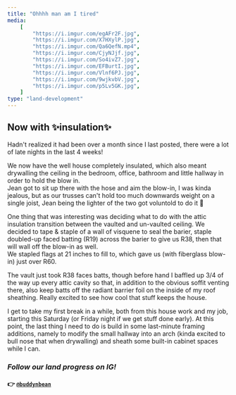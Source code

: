 ```yaml
---
title: "Ohhhh man am I tired"
media:
    [
        "https://i.imgur.com/egAFr2F.jpg",
        "https://i.imgur.com/X7HXylP.jpg",
        "https://i.imgur.com/Qa6QefN.mp4",
        "https://i.imgur.com/CjyNJjf.jpg",
        "https://i.imgur.com/So4ivZ7.jpg",
        "https://i.imgur.com/EFBurtI.jpg",
        "https://i.imgur.com/Vlnf6PJ.jpg",
        "https://i.imgur.com/9wjkvbV.jpg",
        "https://i.imgur.com/p5Lv5GK.jpg",
    ]
type: "land-development"
---
```


## Now with ✨insulation✨

Hadn't realized it had been over a month since I last posted, there were a lot of late nights in the last 4 weeks!

We now have the well house completely insulated, which also meant drywalling the ceiling in the bedroom, office, bathroom and little hallway in order to hold the blow in. \
Jean got to sit up there with the hose and aim the blow-in, I was kinda jealous, but as our trusses can't hold too much downwards weight on a single joist, Jean being the lighter of the two got voluntold to do it 🤣

One thing that was interesting was deciding what to do with the attic insulation transition between the vaulted and un-vaulted ceiling. We decided to tape & staple of a wall of visquene to seal the barier, staple doubled-up faced batting (R19) across the barier to give us R38, then that will wall off the blow-in as well. \
We stapled flags at 21 inches to fill to, which gave us (with fiberglass blow-in) just over R60.

The vault just took R38 faces batts, though before hand I baffled up 3/4 of the way up every attic cavity so that, in addition to the obvious soffit venting there, also keep batts off the radiant barrier foil on the inside of my roof sheathing. Really excited to see how cool that stuff keeps the house.

I get to take my first break in a while, both from this house work and my job, starting this Saturday (or Friday night if we get stuff done early). At this point, the last thing I need to do is build in some last-minute framing additions, namely to modify the small hallway into an arch (kinda excited to bull nose that when drywalling) and sheath some built-in cabinet spaces while I can.

### _Follow our land progress on IG!_

#### 👉 [`@buddynbean`](https://instagram.com/buddynbean)
